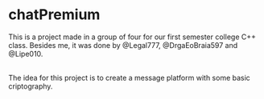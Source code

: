 # chatPremium </br>
This is a project made in a group of four for our first semester college C++ class. Besides me, it was done by @Legal777, @DrgaEoBraia597 and @Lipe010.</br></br>

The idea for this project is to create a message platform with some basic criptography.


